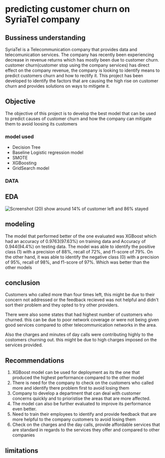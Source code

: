 # predicting customer churn on SyriaTel company
## Bussiness understanding
SyriaTel is a Telecommunication company that provides data and telecomunication services. The company has recently been experiencing decrease in revenue returns which has mostly been due to customer churn.
customer churn(customer stop using the company services) has direct effect on the company revenue, the company is looking to identify means to predict customers churn and how to rectify it.
This project has been developed to identify the factors that are causing the high rise on customer churn and provides solutions on ways to mitigete it.

## Objective
The objective of this project is to develop the best model that can be used to predict causes of customer churn and how the company can mitigate them to avoid loosing its customers

### model used
* Decision Tree
* Baseline Logistic regression model
* SMOTE
* XGBoosting
* GridSearch model
### DATA

## EDA
![Screenshot (20)](https://user-images.githubusercontent.com/117192673/218268020-67c4459a-c5eb-4089-9d1a-a6cc2953b8b2.png)
show around 14% of customer left and 86% stayed

## modeling
The model that performed better of the one evaluated was XGBoost which had an accuracy of 0.9763(97.63%) on training data and Accuracy of 0.944(94.4%) on testing data.
The model was able to identify the positive class (1) with a precision of 88%, recall of 72%, and f1-score of 79%. On the other hand, it was able to identify the negative class (0) with a precision of 95%, recall of 98%, and f1-score of 97%. Which was better than the other models
## conclusion
Customers who called more than four times left, this might be due to their concern not addressed or the feedback recieved was not helpful and didn't sort their problem and they opted to try other providers.

There were also some states that had highest number of customers who churned. this can be due to poor network coverage or were not being given good services compared to other telecommunication networks in the area.

Also the charges and minutes of day calls were contributing highly to the costomers churning out. this might be due to high charges imposed on the services provided.

## Recommendations
1. XGBoost model can be used for deployment as its the one that produced the highest performance compared to the other model
2. There is need for the company to check on the customers who called more and identify there problem first to avoid losing them
3. Company to develop a department that can deal with customer concerns quickly and to prioristise the areas that are more affected.
4. The model can also be further evaluated to improve its performance even better.
5. Need to train their employees to identify and provide feedback that are more helpful to the company customers to avoid losing them
6. Check on the charges and the day calls, provide affordable services that are standard in regards to the services they offer and compared to other companies
## limitations
